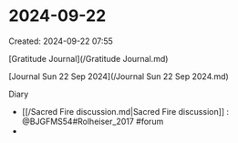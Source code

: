 # 2024-09-22
Created: 2024-09-22 07:55

[Gratitude Journal](/Gratitude Journal.md)

[Journal Sun 22 Sep 2024](/Journal Sun 22 Sep 2024.md) 

Diary
- [[/Sacred Fire discussion.md|Sacred Fire discussion]] : @BJGFMS54#Rolheiser_2017 #forum
-